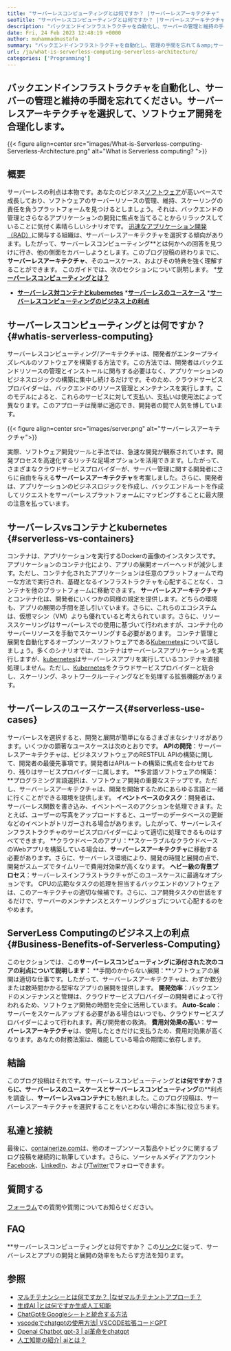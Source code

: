 ```yaml
---
title: "サーバーレスコンピューティングとは何ですか？ |サーバーレスアーキテクチャ" 
seoTitle: "サーバーレスコンピューティングとは何ですか？ |サーバーレスアーキテクチャ" 
description: "バックエンドインフラストラクチャを自動化し、サーバーの管理と維持の手間を忘れてください。サーバーレスアーキテクチャを選択して、ソフトウェア開発を合理化します。" 
date: Fri, 24 Feb 2023 12:48:19 +0000
author: muhammadmustafa
summary: "バックエンドインフラストラクチャを自動化し、管理の手間を忘れて＆amp;サーバーの保守。サーバーレスアーキテクチャを選択して、ソフトウェア開発を合理化します。" 
url: /ja/what-is-serverless-computing-serverless-architecture/
categories: ['Programming']
---
```


## バックエンドインフラストラクチャを自動化し、サーバーの管理と維持の手間を忘れてください。サーバーレスアーキテクチャを選択して、ソフトウェア開発を合理化します。

{{< figure align=center src="images/What-is-Serverless-computing-Serverless-Architecture.png" alt="What is Serverless computing? ">}}


## 概要
サーバーレスの利点は本物です。あなたのビジネス[ソフトウェア][1]が高いペースで成長しており、ソフトウェアのサーバーリソースの管理、維持、スケーリングの責任を負うプラットフォームを見つけるとしましょう。それは、バックエンドの管理とさらなるアプリケーションの開発に焦点を当てることからリラックスしていることに気付く素晴らしいシナリオです。 [迅速なアプリケーション開発（RAD）][2]に関与する組織は、サーバーレスアーキテクチャを選択する傾向があります。したがって、サーバーレスコンピューティング**とは何かへの回答を見つけに行き、他の側面をカバーしようとします。このブログ投稿の終わりまでに、**サーバーレスアーキテクチャ**、そのユースケース、およびその特典を強く理解することができます。
このガイドでは、次のセクションについて説明します。
***[サーバーレスコンピューティングとは？][3]**
* [**サーバーレス対コンテナとkubernetes**][4]
***[サーバーレスのユースケース][5]**
***[サーバーレスコンピューティングのビジネス上の利点][6]**

## サーバーレスコンピューティングとは何ですか？ {#whatis-serverless-computing}
サーバーレスコンピューティング/アーキテクチャは、開発者がエンタープライズレベルのソフトウェアを構築する方法です。この方法では、開発者はバックエンドリソースの管理とインストールに関与する必要はなく、アプリケーションのビジネスロジックの構築に集中し続けるだけです。そのため、クラウドサービスプロバイダーは、バックエンドのリソース管理とメンテナンスを実行します。このモデルによると、これらのサービスに対して支払い、支払いは使用法によって異なります。このアプローチは簡単に適応でき、開発者の間で人気を博しています。

{{< figure align=center src="images/server.png" alt="サーバーレスアーキテクチャ">}}

実際、ソフトウェア開発ツールと手法では、急速な開発が観察されています。開発プロセスを高速化するリッチな足場オプションを活用できます。したがって、さまざまなクラウドサービスプロバイダーが、サーバー管理に関する開発者にさらに自由を与える**サーバーレスアーキテクチャ**を考案しました。さらに、開発者は、アプリケーションのビジネスロジックを作成し、バックエンドルートを作成してリクエストをサーバーレスプラットフォームにマッピングすることに最大限の注意を払っています。

## サーバーレスvsコンテナとkubernetes {#serverless-vs-containers}
コンテナは、アプリケーションを実行するDockerの画像のインスタンスです。アプリケーションのコンテナ化により、アプリの展開オーバーヘッドが減少します。ただし、コンテナ化されたアプリケーションは任意のプラットフォームで均一な方法で実行され、基礎となるインフラストラクチャを心配することなく、コンテナを他のプラットフォームに移動できます。
**サーバーレスアーキテクチャ**とコンテナ化は、開発者にいくつかの同様の規定を提供します。どちらの環境も、アプリの展開の手間を差し引いています。さらに、これらのエコシステムは、仮想マシン（VM）よりも優れていると考えられています。さらに、リソーススケーリングはサーバーレスでの使用に基づいて行われますが、コンテナ化のサーバーリソースを手動でスケーリングする必要があります。
コンテナ管理と展開を自動化するオープンソースソフトウェアである[Kubernetes][7]について話しましょう。多くのシナリオでは、コンテナはサーバーレスアプリケーションを実行しますが、[kubernetes][7]はサーバーレスアプリを実行しているコンテナを直接処理しません。ただし、[Kubernetes][7]をクラウドサービスプロバイダーと統合し、スケーリング、ネットワークルーティングなどを処理する拡張機能があります。

## サーバーレスのユースケース{#serverless-use-cases}
サーバーレスを選択すると、開発と展開が簡単になるさまざまなシナリオがあります。いくつかの顕著なユースケースは次のとおりです。
**APIの開発**：サーバーレスアーキテクチャは、ビジネスソフトウェアのRESTFUL APIの構築に関して、開発者の最優先事項です。開発者はAPIルートの構築に焦点を合わせており、残りはサービスプロバイダーに属します。
**多言語ソフトウェアの構築：**プログラミング言語選択は、ソフトウェア開発の重要なステップです。ただし、サーバーレスアーキテクチャは、開発を開始するためにあらゆる言語と一緒に行くことができる環境を提供します。
**イベントベースのタスク**：開発者は、サーバーレス関数を書き込み、イベントベースのアクションを処理できます。たとえば、ユーザーの写真をアップロードすると、ユーザーのデータベースの更新などのイベントがトリガーされる場合があります。したがって、サーバーレスインフラストラクチャのサービスプロバイダーによって適切に処理できるものはすべてできます。
**クラウドベースのアプリ：**スケーラブルなクラウドベースのWebアプリを構築している場合は、**サーバーレスアーキテクチャ**に移動する必要があります。さらに、サーバーレス環境により、開発の時間と展開の点で、開発がスムーズでタイムリーで費用対効果が高くなります。
**ヘビー級の背景プロセス**：サーバーレスインフラストラクチャがこのユースケースに最適なオプションです。 CPUの広範なタスクの処理を担当するバックエンドのソフトウェアは、このアーキテクチャの適切な候補です。さらに、コア開発タスクの世話をするだけで、サーバーのメンテナンスとスケーリングジョブについて心配するのをやめます。

## ServerLess Computingのビジネス上の利点{#Business-Benefits-of-Serverless-Computing}
このセクションでは、この**サーバーレスコンピューティングに添付された次のコアの利点について説明します：**
**手間のかからない展開：**ソフトウェアの展開は適切な仕事です。したがって、サーバーレスアーキテクチャは、わずか数分または数時間かかる堅牢なアプリの展開を提供します。
**開発効率**：バックエンドのメンテナンスと管理は、クラウドサービスプロバイダーの開発者によって行われるため、ソフトウェア開発の時間を完全に活用しています。
**Auto-Scale**：サーバーをスケールアップする必要がある場合はいつでも、クラウドサービスプロバイダーによって行われます。再び開発者の救済。
**費用対効果の高い**：**サーバーレスアーキテクチャ**は、使用したときだけに支払うため、費用対効果が高くなります。あなたの財務法案は、機能している場合の期間に依存します。

## 結論
このブログ投稿はそれです。サーバーレスコンピューティング**とは何ですか？さらに、**サーバーレスのユースケース**とサーバーレスコンピューティング**の**利点を調査し、**サーバーレスvsコンテナ**にも触れました。このブログ投稿は、サーバーレスアーキテクチャを選択することをいとわない場合に本当に役立ちます。

## 私達と接続
最後に、[containerize.com][8]は、他のオープンソース製品やトピックに関するブログ投稿を継続的に執筆しています。さらに、ソーシャルメディアアカウント[Facebook][9]、[LinkedIn][10]、および[Twitter][11]でフォローできます。

## 質問する
[フォーラム][12]での質問や質問についてお知らせください。

## FAQ
**サーバーレスコンピューティングとは何ですか？
この[リンク][3]に従って、サーバーレスとアプリの開発と展開の効率をもたらす方法を知ります。

## 参照
  * [マルチテナンシーとは何ですか？ |なぜマルチテナントアプローチ？][13]
  * [生成AI |とは何ですか生成人工知能][14]
  * [ChatGptをGoogleシートと統合する方法][15]
  * [vscodeでchatgptの使用方法| VSCODE拡張コードGPT][16]
  * [Openai Chatbot gpt-3 | ai革命をchatgpt][17]
  * [人工知能の紹介| aiとは？][18]

  
[1]: https://products.containerize.com/
[2]: https://products.containerize.com/rad/
[3]: #What-is-serverless-computing
[4]: #Serverless-vs-Containers
[5]: #Serverless-use-cases
[6]: #Business-benefits-of-Serverless-Computing
[7]: https://products.containerize.com/devops/kubernetes/
[8]: https://www.containerize.com/
[9]: https://web.facebook.com/containerize
[10]: https://www.linkedin.com/company/containerize/
[11]: https://twitter.com/containerize_co
[12]: https://forum.containerize.com/
[13]: https://blog.containerize.com/programming/what-is-multitenancy-why-a-multi-tenant-approach-2/
[14]: https://blog.containerize.com/artificial-intelligence/what-is-generative-ai-generative-artificial-intelligence/
[15]: https://blog.containerize.com/artificial-intelligence/integrate-chatgpt-with-google-sheets/
[16]: https://blog.containerize.com/artificial-intelligence/how-to-use-chatgpt-in-vscode-the-vscode-extension-codegpt/
[17]: https://blog.containerize.com/artificial-intelligence/what-is-openai-chatbot-gpt-3-chatgpt-an-ai-revolution/
[18]: https://blog.containerize.com/artificial-intelligence/an-introduction-to-artificial-intelligence-what-is-ai/

